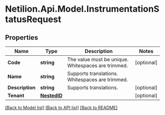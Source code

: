 # Netilion.Api.Model.InstrumentationStatusRequest
## Properties

Name | Type | Description | Notes
------------ | ------------- | ------------- | -------------
**Code** | **string** | The value must be unique. Whitespaces are trimmed. | [optional] 
**Name** | **string** | Supports translations. Whitespaces are trimmed. | 
**Description** | **string** | Supports translations. | [optional] 
**Tenant** | [**NestedID**](NestedID.md) |  | [optional] 

[[Back to Model list]](../README.md#documentation-for-models) [[Back to API list]](../README.md#documentation-for-api-endpoints) [[Back to README]](../README.md)

